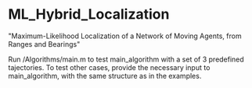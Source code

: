 # ML_Hybrid_Localization
"Maximum-Likelihood Localization of a Network of Moving Agents, from Ranges and Bearings"

Run /Algorithms/main.m to test main_algorithm with a set of 3 predefined tajectories.
To test other cases, provide the necessary input to main_algorithm, with the same structure as in the examples.
